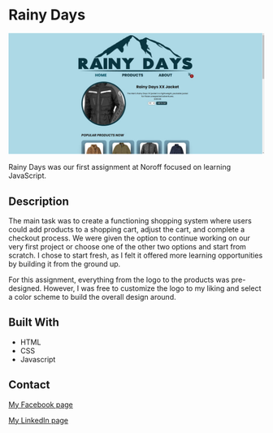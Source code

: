 # Rainy Days

![image](https://raw.githubusercontent.com/RunarPettersen/rainy-days/refs/heads/main/image/rainydays-home.jpg)

Rainy Days was our first assignment at Noroff focused on learning JavaScript.

## Description

The main task was to create a functioning shopping system where users could add products to a shopping cart, adjust the cart, and complete a checkout process. We were given the option to continue working on our very first project or choose one of the other two options and start from scratch. I chose to start fresh, as I felt it offered more learning opportunities by building it from the ground up.</p><p>For this assignment, everything from the logo to the products was pre-designed. However, I was free to customize the logo to my liking and select a color scheme to build the overall design around.

## Built With


- HTML
- CSS
- Javascript


## Contact


[My Facebook page](https://www.facebook.com/runarpettersen/)

[My LinkedIn page](https://www.linkedin.com/in/runar-pettersen-879b7aab/)
